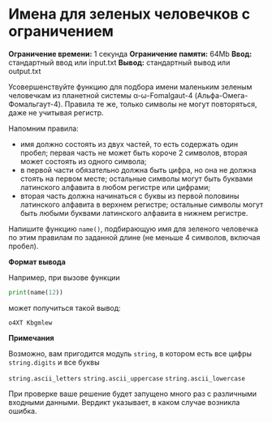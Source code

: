 # Имена для зеленых человечков с ограничением

**Ограничение времени:** 1 секунда
**Ограничение памяти:** 64Mb
**Ввод:** стандартный ввод или input.txt
**Вывод:** стандартный вывод или output.txt

Усовершенствуйте функцию для подбора имени маленьким зеленым человечкам из планетной системы α-ω-Fomalgaut-4 (Альфа-Омега-Фомальгаут-4). Правила те же, только символы не могут повторяться, даже не учитывая регистр.

Напомним правила:

*   имя должно состоять из двух частей, то есть содержать один пробел; первая часть не может быть короче 2 символов, вторая может состоять из одного символа;
*   в первой части обязательно должна быть цифра, но она не должна стоять на первом месте; остальные символы могут быть буквами латинского алфавита в любом регистре или цифрами;
*   вторая часть должна начинаться с буквы из первой половины латинского алфавита в верхнем регистре; остальные символы могут быть любыми буквами латинского алфавита в нижнем регистре.

Напишите функцию `name()`, подбирающую имя для зеленого человечка по этим правилам по заданной длине (не меньше 4 символов, включая пробел).

**Формат вывода**

Например, при вызове функции
```python
print(name(12))
```
может получиться такой вывод:
```
o4XT Kbgmlew
```

**Примечания**

Возможно, вам пригодится модуль `string`, в котором есть все цифры `string.digits` и все буквы

`string.ascii_letters`
`string.ascii_uppercase`
`string.ascii_lowercase`

При проверке ваше решение будет запущено много раз с различными входными данными. Вердикт указывает, в каком случае возникла ошибка.